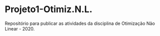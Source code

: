 # Projeto1-Otimiz.N.L.
Repositório para publicar as atividades da disciplina de Otimização Não Linear - 2020.
